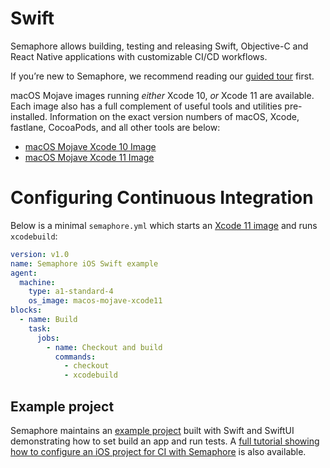 # Swift

Semaphore allows building, testing and releasing Swift, Objective-C and
React Native applications with customizable CI/CD workflows.

If you’re new to Semaphore, we recommend reading our
[guided tour](https://docs.semaphoreci.com/article/77-getting-started) first.

macOS Mojave images running *either* Xcode 10, *or* Xcode 11 are available. Each
image also has a full complement of useful tools and utilities pre-installed.
Information on the exact version numbers of macOS, Xcode, fastlane, CocoaPods,
and all other tools are below:

* [macOS Mojave Xcode 10 Image](macos-xcode-10)
* [macOS Mojave Xcode 11 Image](macos-xcode-11)

# Configuring Continuous Integration

Below is a minimal `semaphore.yml` which starts an
[Xcode 11 image](macos-xcode-11) and runs `xcodebuild`:

``` yaml
version: v1.0
name: Semaphore iOS Swift example
agent:
  machine:
    type: a1-standard-4
    os_image: macos-mojave-xcode11
blocks:
  - name: Build
    task:
      jobs:
        - name: Checkout and build
          commands:
            - checkout
            - xcodebuild
```

## Example project

Semaphore maintains an [example project](example-project) built with Swift and
SwiftUI demonstrating how to set build an app and run tests. A
[full tutorial showing how to configure an iOS project for CI with Semaphore](example-project)
is also available.

[macos-xcode-10]: https://docs.semaphoreci.com/ci-cd-environment/macos-mojave-xcode-10-image
[macos-xcode-11]: https://docs.semaphoreci.com/ci-cd-environment/macos-mojave-xcode-11-image
[example-project]: https://github.com/semaphoreci-demos/semaphore-demo-ios-swift-xcode
[ios-tutorial]: http://docs.semaphoreci.com/use-cases/ios-continuous-integration-with-xcode
